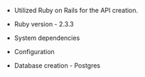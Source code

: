 * Utilized Ruby on Rails for the API creation. 

* Ruby version - 2.3.3 

* System dependencies

* Configuration

* Database creation - Postgres

